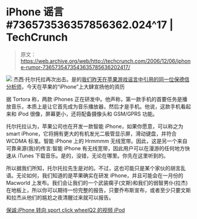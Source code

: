 # iPhone 谣言#736573536357856362.024^17 | TechCrunch

> 原文：<https://web.archive.org/web/http://techcrunch.com/2006/12/06/iphone-rumor-7365735473543635785636202417/>

![](img/9cd07a57851da99c242fc706805b1a92.png)
杰西·托尔托拉再次出击。是的[我们昨天在苹果游戏谣言中引用的同一位保德信分析师](https://web.archive.org/web/20150224173939/http://crunchgear.com/2006/12/05/rumor-is-apple-going-gaming-with-hdtvs-itunes-video-game-store/)，今天在苹果的“iPhone”上大肆宣扬他的资历

据 Tortora 称，两款 iPhones 正在研发中。他声称，第一款手机的首要任务是播放音乐，本质上是让它首先成为音乐播放器，然后才是手机。他说，这款手机看起来和 iPod 很像，屏幕更小，还将配备摄像头和 GSM/GPRS 功能。

托尔托拉认为，苹果公司也在开发一款智能 iPhone，如果你愿意，可以称之为 smart iPhone，它将拥有更大的有机发光二极管显示屏，滑动键盘，并符合 WCDMA 标准。智能 iPhone 上的 Hrmmmm 无线宽带。因此，这是另一个来自可靠来源(我)的传言:智能 iPhone 有无线宽带，因此用户可以在漫游的任何地方快速从 iTunes 下载音乐。是的，没错，无论在哪里。你先在这里听到的。

所以据我们所知，托尔托拉先生是对的。不过，这也可能只是某个家伙的胡言乱语。无论如何，我们知道的是苹果确实在研发 iPhone，并且可能会在一月份的 Macworld 上发布。我们会让我们的一个武装瘸子(文斯)和我们的弱智男仆(拉杰)在地板上，所以你可以期待一份完整的报告，只要乔布斯宣布，或者至少只要文斯和拉杰从他们的尴尬之夜清醒过来就可以报告。

[保诚:iPhone 转向 sport click wheelQ2 的视频 iPod](https://web.archive.org/web/20150224173939/http://www.appleinsider.com/article.php?id=2285)